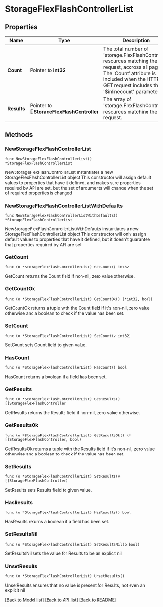 # StorageFlexFlashControllerList

## Properties

Name | Type | Description | Notes
------------ | ------------- | ------------- | -------------
**Count** | Pointer to **int32** | The total number of &#39;storage.FlexFlashController&#39; resources matching the request, accross all pages. The &#39;Count&#39; attribute is included when the HTTP GET request includes the &#39;$inlinecount&#39; parameter. | [optional] 
**Results** | Pointer to [**[]StorageFlexFlashController**](storage.FlexFlashController.md) | The array of &#39;storage.FlexFlashController&#39; resources matching the request. | [optional] 

## Methods

### NewStorageFlexFlashControllerList

`func NewStorageFlexFlashControllerList() *StorageFlexFlashControllerList`

NewStorageFlexFlashControllerList instantiates a new StorageFlexFlashControllerList object
This constructor will assign default values to properties that have it defined,
and makes sure properties required by API are set, but the set of arguments
will change when the set of required properties is changed

### NewStorageFlexFlashControllerListWithDefaults

`func NewStorageFlexFlashControllerListWithDefaults() *StorageFlexFlashControllerList`

NewStorageFlexFlashControllerListWithDefaults instantiates a new StorageFlexFlashControllerList object
This constructor will only assign default values to properties that have it defined,
but it doesn't guarantee that properties required by API are set

### GetCount

`func (o *StorageFlexFlashControllerList) GetCount() int32`

GetCount returns the Count field if non-nil, zero value otherwise.

### GetCountOk

`func (o *StorageFlexFlashControllerList) GetCountOk() (*int32, bool)`

GetCountOk returns a tuple with the Count field if it's non-nil, zero value otherwise
and a boolean to check if the value has been set.

### SetCount

`func (o *StorageFlexFlashControllerList) SetCount(v int32)`

SetCount sets Count field to given value.

### HasCount

`func (o *StorageFlexFlashControllerList) HasCount() bool`

HasCount returns a boolean if a field has been set.

### GetResults

`func (o *StorageFlexFlashControllerList) GetResults() []StorageFlexFlashController`

GetResults returns the Results field if non-nil, zero value otherwise.

### GetResultsOk

`func (o *StorageFlexFlashControllerList) GetResultsOk() (*[]StorageFlexFlashController, bool)`

GetResultsOk returns a tuple with the Results field if it's non-nil, zero value otherwise
and a boolean to check if the value has been set.

### SetResults

`func (o *StorageFlexFlashControllerList) SetResults(v []StorageFlexFlashController)`

SetResults sets Results field to given value.

### HasResults

`func (o *StorageFlexFlashControllerList) HasResults() bool`

HasResults returns a boolean if a field has been set.

### SetResultsNil

`func (o *StorageFlexFlashControllerList) SetResultsNil(b bool)`

 SetResultsNil sets the value for Results to be an explicit nil

### UnsetResults
`func (o *StorageFlexFlashControllerList) UnsetResults()`

UnsetResults ensures that no value is present for Results, not even an explicit nil

[[Back to Model list]](../README.md#documentation-for-models) [[Back to API list]](../README.md#documentation-for-api-endpoints) [[Back to README]](../README.md)


